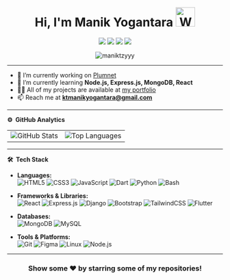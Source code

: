 <!--![](https://github.com/ManikTzyyy/ManikTzyyy/blob/master/banner.png)-->
<p align="center">
  <h1 align="center"> Hi, I'm Manik Yogantara 
    <img src="https://raw.githubusercontent.com/nixin72/nixin72/master/wave.gif" 
         alt="Waving hand animated gif"
         height="45"
         width="45" />
  </h1>
</p>

<p align="center">
<a href="https://linkedin.com/in/manik yogantara"><img src="https://img.shields.io/badge/LinkedIn-0077B5?style=for-the-badge&logo=linkedin&logoColor=white"/></a>
<a href="https://instagram.com/ktmnk._"><img src="https://img.shields.io/badge/Instagram-E4405F?style=for-the-badge&logo=instagram&logoColor=white"/></a>
<a href="https://discord.gg/manmanixxx"><img src="https://img.shields.io/badge/Discord-5865F2?style=for-the-badge&logo=discord&logoColor=white"/></a>
<a href="mailto:ktmanikyogantara@gmail.com"><img src="https://img.shields.io/badge/Gmail-D14836?style=for-the-badge&logo=gmail&logoColor=white"/></a>
</p>

<p align="center"> 
  <img src="https://komarev.com/ghpvc/?username=maniktzyyy&label=Profile%20Visits&color=blue&style=plastic" alt="maniktzyyy" /> 
</p>

---

- 🔭 I’m currently working on [Plumnet](https://github.com/ManikTzyyy/plumnet.git)  
- 🌱 I’m currently learning **Node.js, Express.js, MongoDB, React**  
- 👨‍💻 All of my projects are available at [my portfolio](https://maniktzyyy.github.io/web/projects/)  
- 📫 Reach me at **ktmanikyogantara@gmail.com**  

---

**⚙️ &nbsp;GitHub Analytics**

<table style="width:100%">
  <tr>
    <td><img src="https://github-readme-stats.vercel.app/api?username=maniktzyyy&show_icons=true&theme=dark&locale=en&hide_border=true" alt="GitHub Stats"/></td>
    <td><img src="https://github-readme-stats.vercel.app/api/top-langs/?username=maniktzyyy&theme=dark&hide_border=true&layout=compact" alt="Top Languages"/></td>
  </tr>
</table>

---

**🛠 &nbsp;Tech Stack**

- **Languages:**  
  ![HTML5](https://img.shields.io/badge/-HTML5-333333?style=flat&logo=html5) 
  ![CSS3](https://img.shields.io/badge/-CSS3-333333?style=flat&logo=css3&logoColor=1572B6)
  ![JavaScript](https://img.shields.io/badge/-JavaScript-333333?style=flat&logo=javascript)
  ![Dart](https://img.shields.io/badge/-Dart-333333?style=flat&logo=dart&logoColor=0175C2)
  ![Python](https://img.shields.io/badge/-Python-333333?style=flat&logo=python&logoColor=3776AB)
  ![Bash](https://img.shields.io/badge/-Bash-333333?style=flat&logo=gnu-bash)


- **Frameworks & Libraries:**  
  ![React](https://img.shields.io/badge/-React-333333?style=flat&logo=react)
  ![Express.js](https://img.shields.io/badge/-Express.js-333333?style=flat&logo=express)
  ![Django](https://img.shields.io/badge/-Django-333333?style=flat&logo=django)
  ![Bootstrap](https://img.shields.io/badge/-Bootstrap-333333?style=flat&logo=bootstrap&logoColor=563D7C)
  ![TailwindCSS](https://img.shields.io/badge/-TailwindCSS-333333?style=flat&logo=tailwind-css)
  ![Flutter](https://img.shields.io/badge/-Flutter-333333?style=flat&logo=flutter)

- **Databases:**  
  ![MongoDB](https://img.shields.io/badge/-MongoDB-333333?style=flat&logo=mongodb)
  ![MySQL](https://img.shields.io/badge/-MySQL-333333?style=flat&logo=mysql)

- **Tools & Platforms:**  
  ![Git](https://img.shields.io/badge/-Git-333333?style=flat&logo=git)
  ![Figma](https://img.shields.io/badge/-Figma-333333?style=flat&logo=figma)
  ![Linux](https://img.shields.io/badge/-Linux-333333?style=flat&logo=linux)
  ![Node.js](https://img.shields.io/badge/-Node.js-333333?style=flat&logo=node.js)

---

<div align="center">

### Show some ❤️ by starring some of my repositories!

</div>
